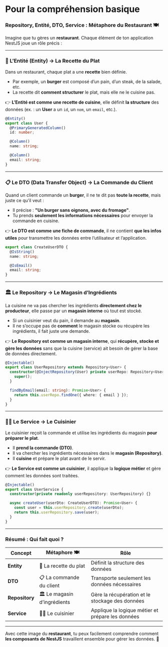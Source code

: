 # Pour la compréhension basique 

### **Repository, Entité, DTO, Service : Métaphore du Restaurant 🍽️**  

Imagine que tu gères un **restaurant**. Chaque élément de ton application NestJS joue un rôle précis :  

---

### **📖 L’Entité (Entity) → La Recette du Plat**  

Dans un restaurant, chaque plat a une **recette** bien définie.  

- Par exemple, un **burger** est composé d’un pain, d’un steak, de la salade, etc.  
- La recette dit **comment structurer** le plat, mais elle ne le cuisine pas.  

👉 **L’Entité est comme une recette de cuisine**, elle définit **la structure** des données (ex. : un **User** a un `id`, un `nom`, un `email`, etc.).  

```typescript
@Entity()
export class User {
  @PrimaryGeneratedColumn()
  id: number;

  @Column()
  name: string;

  @Column()
  email: string;
}
```

---

### **📋 Le DTO (Data Transfer Object) → La Commande du Client**  

Quand un client commande un **burger**, il ne te dit pas **toute la recette**, mais juste ce qu’il veut :  

- Il précise : **"Un burger sans oignons, avec du fromage"**.  
- Tu prends **seulement les informations nécessaires** pour envoyer la commande en cuisine.  

👉 **Le DTO est comme une fiche de commande**, il ne contient **que les infos utiles** pour transmettre les données entre l’utilisateur et l’application.  

```typescript
export class CreateUserDTO {
  @IsString()
  name: string;

  @IsEmail()
  email: string;
}
```

---

### **🏛️ Le Repository → Le Magasin d’Ingrédients**  

La cuisine ne va pas chercher les ingrédients **directement chez le producteur**, elle passe par un **magasin interne** où tout est stocké.  

- Si un cuisinier veut du pain, il demande au **magasin**.  
- Il ne s’occupe pas de **comment** le magasin stocke ou récupère les ingrédients, il fait juste une demande.  

👉 **Le Repository est comme un magasin interne**, qui **récupère, stocke et gère les données** sans que la cuisine (service) ait besoin de gérer la base de données directement.  

```typescript
@Injectable()
export class UserRepository extends Repository<User> {
  constructor(@InjectRepository(User) private userRepo: Repository<User>) {
    super();
  }

  findByEmail(email: string): Promise<User> {
    return this.userRepo.findOne({ where: { email } });
  }
}
```

---

### **👨‍🍳 Le Service → Le Cuisinier**  

Le cuisinier reçoit la commande et utilise les ingrédients du magasin **pour préparer le plat**.  

- Il **prend la commande (DTO)**.  
- Il va chercher les ingrédients nécessaires dans le **magasin (Repository)**.  
- Il **cuisine** et prépare le plat avant de le servir.  

👉 **Le Service est comme un cuisinier**, il applique la **logique métier** et gère comment les données sont traitées.  

```typescript
@Injectable()
export class UserService {
  constructor(private readonly userRepository: UserRepository) {}

  async createUser(userDto: CreateUserDTO): Promise<User> {
    const user = this.userRepository.create(userDto);
    return this.userRepository.save(user);
  }
}
```

---

### **Résumé : Qui fait quoi ?**  

| **Concept**    | **Métaphore** 🍽️ | **Rôle** |
|---------------|-----------------|---------|
| **Entity**    | 📖 La recette du plat | Définit la structure des données |
| **DTO**       | 📋 La commande du client | Transporte seulement les données nécessaires |
| **Repository**| 🏛️ Le magasin d’ingrédients | Gère la récupération et le stockage des données |
| **Service**   | 👨‍🍳 Le cuisinier | Applique la logique métier et prépare les données |

---

Avec cette image du **restaurant**, tu peux facilement comprendre comment **les composants de NestJS** travaillent ensemble pour gérer les données. 🚀
